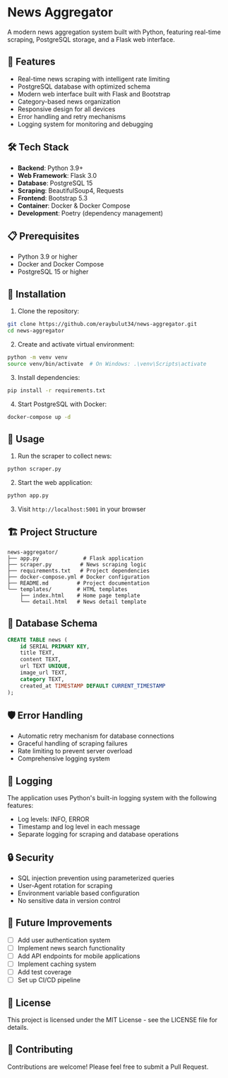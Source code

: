 # News Aggregator

A modern news aggregation system built with Python, featuring real-time scraping, PostgreSQL storage, and a Flask web interface.

## 🚀 Features

- Real-time news scraping with intelligent rate limiting
- PostgreSQL database with optimized schema
- Modern web interface built with Flask and Bootstrap
- Category-based news organization
- Responsive design for all devices
- Error handling and retry mechanisms
- Logging system for monitoring and debugging

## 🛠 Tech Stack

- **Backend**: Python 3.9+
- **Web Framework**: Flask 3.0
- **Database**: PostgreSQL 15
- **Scraping**: BeautifulSoup4, Requests
- **Frontend**: Bootstrap 5.3
- **Container**: Docker & Docker Compose
- **Development**: Poetry (dependency management)

## 📋 Prerequisites

- Python 3.9 or higher
- Docker and Docker Compose
- PostgreSQL 15 or higher

## 🔧 Installation

1. Clone the repository:
```bash
git clone https://github.com/eraybulut34/news-aggregator.git
cd news-aggregator
```

2. Create and activate virtual environment:
```bash
python -m venv venv
source venv/bin/activate  # On Windows: .\venv\Scripts\activate
```

3. Install dependencies:
```bash
pip install -r requirements.txt
```

4. Start PostgreSQL with Docker:
```bash
docker-compose up -d
```

## 🚀 Usage

1. Run the scraper to collect news:
```bash
python scraper.py
```

2. Start the web application:
```bash
python app.py
```

3. Visit `http://localhost:5001` in your browser

## 🏗 Project Structure

```
news-aggregator/
├── app.py              # Flask application
├── scraper.py         # News scraping logic
├── requirements.txt   # Project dependencies
├── docker-compose.yml # Docker configuration
├── README.md         # Project documentation
└── templates/        # HTML templates
    ├── index.html    # Home page template
    └── detail.html   # News detail template
```

## 🔄 Database Schema

```sql
CREATE TABLE news (
    id SERIAL PRIMARY KEY,
    title TEXT,
    content TEXT,
    url TEXT UNIQUE,
    image_url TEXT,
    category TEXT,
    created_at TIMESTAMP DEFAULT CURRENT_TIMESTAMP
);
```

## 🛡 Error Handling

- Automatic retry mechanism for database connections
- Graceful handling of scraping failures
- Rate limiting to prevent server overload
- Comprehensive logging system

## 📝 Logging

The application uses Python's built-in logging system with the following features:
- Log levels: INFO, ERROR
- Timestamp and log level in each message
- Separate logging for scraping and database operations

## 🔒 Security

- SQL injection prevention using parameterized queries
- User-Agent rotation for scraping
- Environment variable based configuration
- No sensitive data in version control

## 🚧 Future Improvements

- [ ] Add user authentication system
- [ ] Implement news search functionality
- [ ] Add API endpoints for mobile applications
- [ ] Implement caching system
- [ ] Add test coverage
- [ ] Set up CI/CD pipeline

## 📄 License

This project is licensed under the MIT License - see the LICENSE file for details.

## 🤝 Contributing

Contributions are welcome! Please feel free to submit a Pull Request. 
